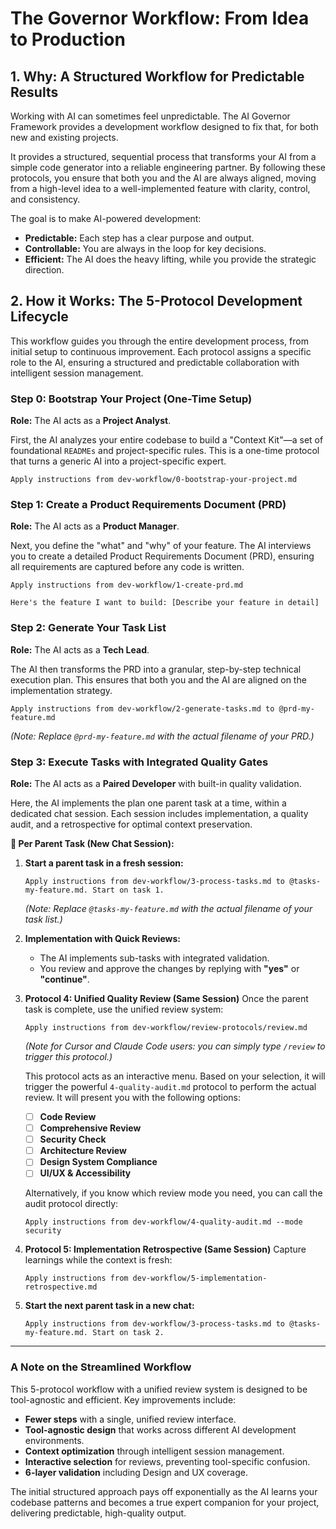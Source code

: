 # The Governor Workflow: From Idea to Production

## 1. Why: A Structured Workflow for Predictable Results

Working with AI can sometimes feel unpredictable. The AI Governor Framework provides a development workflow designed to fix that, for both new and existing projects.

It provides a structured, sequential process that transforms your AI from a simple code generator into a reliable engineering partner. By following these protocols, you ensure that both you and the AI are always aligned, moving from a high-level idea to a well-implemented feature with clarity, control, and consistency.

The goal is to make AI-powered development:
-   **Predictable:** Each step has a clear purpose and output.
-   **Controllable:** You are always in the loop for key decisions.
-   **Efficient:** The AI does the heavy lifting, while you provide the strategic direction.

## 2. How it Works: The 5-Protocol Development Lifecycle

This workflow guides you through the entire development process, from initial setup to continuous improvement. Each protocol assigns a specific role to the AI, ensuring a structured and predictable collaboration with intelligent session management.

### Step 0: Bootstrap Your Project (One-Time Setup)
**Role:** The AI acts as a **Project Analyst**.

First, the AI analyzes your entire codebase to build a "Context Kit"—a set of foundational `READMEs` and project-specific rules. This is a one-time protocol that turns a generic AI into a project-specific expert.

```
Apply instructions from dev-workflow/0-bootstrap-your-project.md
```

### Step 1: Create a Product Requirements Document (PRD)
**Role:** The AI acts as a **Product Manager**.

Next, you define the "what" and "why" of your feature. The AI interviews you to create a detailed Product Requirements Document (PRD), ensuring all requirements are captured before any code is written.

```
Apply instructions from dev-workflow/1-create-prd.md

Here's the feature I want to build: [Describe your feature in detail]
```

### Step 2: Generate Your Task List
**Role:** The AI acts as a **Tech Lead**.

The AI then transforms the PRD into a granular, step-by-step technical execution plan. This ensures that both you and the AI are aligned on the implementation strategy.

```
Apply instructions from dev-workflow/2-generate-tasks.md to @prd-my-feature.md
```
*(Note: Replace `@prd-my-feature.md` with the actual filename of your PRD.)*

### Step 3: Execute Tasks with Integrated Quality Gates
**Role:** The AI acts as a **Paired Developer** with built-in quality validation.

Here, the AI implements the plan one parent task at a time, within a dedicated chat session. Each session includes implementation, a quality audit, and a retrospective for optimal context preservation.

**🔄 Per Parent Task (New Chat Session):**

1.  **Start a parent task in a fresh session:**
    ```
    Apply instructions from dev-workflow/3-process-tasks.md to @tasks-my-feature.md. Start on task 1.
    ```
    *(Note: Replace `@tasks-my-feature.md` with the actual filename of your task list.)*

2.  **Implementation with Quick Reviews:**
    - The AI implements sub-tasks with integrated validation.
    - You review and approve the changes by replying with **"yes"** or **"continue"**.

3.  **Protocol 4: Unified Quality Review (Same Session)**
    Once the parent task is complete, use the unified review system:
    
    ```
    Apply instructions from dev-workflow/review-protocols/review.md
    ```
    *(Note for Cursor and Claude Code users: you can simply type `/review` to trigger this protocol.)*
    
    This protocol acts as an interactive menu. Based on your selection, it will trigger the powerful `4-quality-audit.md` protocol to perform the actual review. It will present you with the following options:
    - ☐ **Code Review**
    - ☐ **Comprehensive Review**
    - ☐ **Security Check**
    - ☐ **Architecture Review**
    - ☐ **Design System Compliance**
    - ☐ **UI/UX & Accessibility**
    
    Alternatively, if you know which review mode you need, you can call the audit protocol directly:
    ```
    Apply instructions from dev-workflow/4-quality-audit.md --mode security
    ```
    
4.  **Protocol 5: Implementation Retrospective (Same Session)**
    Capture learnings while the context is fresh:
    ```
    Apply instructions from dev-workflow/5-implementation-retrospective.md
    ```

5.  **Start the next parent task in a new chat:**
    ```
    Apply instructions from dev-workflow/3-process-tasks.md to @tasks-my-feature.md. Start on task 2.
    ```

---

### A Note on the Streamlined Workflow

This 5-protocol workflow with a unified review system is designed to be tool-agnostic and efficient. Key improvements include:

- **Fewer steps** with a single, unified review interface.
- **Tool-agnostic design** that works across different AI development environments.
- **Context optimization** through intelligent session management.
- **Interactive selection** for reviews, preventing tool-specific confusion.
- **6-layer validation** including Design and UX coverage.

The initial structured approach pays off exponentially as the AI learns your codebase patterns and becomes a true expert companion for your project, delivering predictable, high-quality output.
